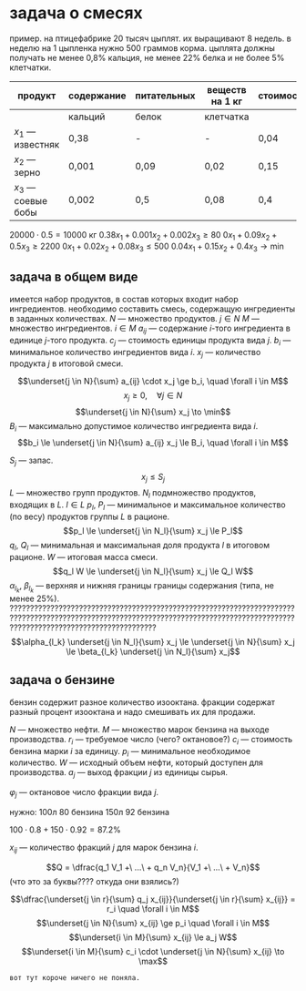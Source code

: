 # задача о смесях

пример.
на птицефабрике 20 тысяч цыплят. их выращивают 8 недель. в неделю на 1 цыпленка нужно 500 граммов корма. цыплята должны получать не менее 0,8% кальция, не менее 22% белка и не более 5% клетчатки.

| продукт             | содержание | питательных | веществ на 1 кг | стоимость |
| ------------------- | ---------- | ----------- | --------------- | --------- |
|                     | кальций    | белок       | клетчатка       |           |
| $x_1$ — известняк   | 0,38       | -           | -               | 0,04      |
| $x_2$ — зерно       | 0,001      | 0,09        | 0,02            | 0,15      |
| $x_3$ — соевые бобы | 0,002      | 0,5         | 0,08            | 0,4       |
$20000 \cdot 0.5 = 10000$ кг
$0.38 x_1 + 0.001 x_2 + 0.002 x_3 \ge 80$
$0 x_1 + 0.09 x_2 + 0.5 x_3 \ge 2200$
$0x_1 + 0.02 x_2 + 0.08 x_3 \le 500$
$0.04 x_1 + 0.15 x_2 + 0.4 x_3 \to \min$

## задача в общем виде
имеется набор продуктов, в состав которых входит набор ингредиентов. необходимо составить смесь, содержащую ингредиенты в заданных количествах.
$N$ — множество продуктов. $j \in N$
$M$ — множество ингредиентов. $i \in M$
$a_{ij}$ — содержание $i$-того ингредиента в единице $j$-того продукта.
$c_j$ — стоимость единицы продукта вида $j$.
$b_i$ — минимальное количество ингредиентов вида $i$.
$x_j$ — количество продукта $j$ в итоговой смеси.

$$\underset{j \in N}{\sum} a_{ij} \cdot x_j \ge b_i, \quad \forall i \in M$$
$$x_j \ge 0, \quad \forall j \in N$$
$$\underset{j \in N}{\sum} x_j \to \min$$
$B_i$ — максимально допустимое количество ингредиента вида $i$.
$$b_i \le \underset{j \in N}{\sum} a_{ij} x_j \le B_i, \quad \forall i \in M$$

$S_j$ — запас.
$$x_j \le S_j$$
$L$ — множество групп продуктов.
$N_l$ подмножество продуктов, входящих в $L$. $l \in L$
$p_l,\ P_l$ — минимальное и максимальное количество (по весу) продуктов группы $L$ в рационе.
$$p_l \le \underset{j \in N_l}{\sum} x_j \le P_l$$
$q_l,\ Q_l$ — минимальная и максимальная доля продукта $l$ в итоговом рационе.
$W$ — итоговая масса смеси.
$$q_l W \le \underset{j \in N_l}{\sum} x_j \le Q_l W$$
$\alpha_{l_k},\ \beta_{l_k}$ — верхняя и нижняя границы границы содержания (типа, не менее 25%).
????????????????????????????????????????????????????????????????????????????????????????????????????????????????????????????????????????????????????????????????????????????????
$$\alpha_{l_k} \underset{j \in N_l}{\sum} x_j \le \underset{j \in N}{\sum} x_j \le \beta_{l_k} \underset{j \in N_l}{\sum} x_j$$
## задача о бензине
бензин содержит разное количество изооктана. фракции содержат разный процент изооктана и надо смешивать их для продажи.

$N$ — множество нефти.
$M$ — множество марок бензина на выходе производства.
$r_i$ — требуемое число (чего? октановое?)
$c_i$ — стоимость бензина марки $i$ за единицу.
$p_i$ — минимальное необходимое количество.
$W$ — исходный объем нефти, который доступен для производства.
$a_j$ — выход фракции $j$ из единицы сырья.

$\varphi_j$ — октановое число фракции вида $j$.

нужно:
100л 80 бензина
150л 92 бензина

$100 \cdot 0.8 + 150 \cdot 0.92 = 87.2\%$

$x_{ij}$ — количество фракций $j$ для марок бензина $i$.

$$Q = \dfrac{q_1 V_1 +\ ...\ + q_n V_n}{V_1 +\ ...\ + V_n}$$
(что это за буквы???? откуда они взялись?)

$$\dfrac{\underset{j \in r}{\sum} q_j x_{ij}}{\underset{j \in r}{\sum} x_{ij}} = r_i \quad \forall i \in M$$
$$\underset{j \in N}{\sum} x_{ij} \ge p_i \quad \forall i \in M$$
$$\underset{i \in M}{\sum} x_{ij} \le a_j W$$
$$\underset{i \in M}{\sum} c_i \cdot \underset{j \in N}{\sum} x_{ij} \to \max$$

```
вот тут короче ничего не поняла.
```
